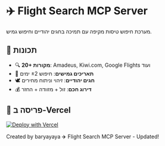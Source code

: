 # ✈️ Flight Search MCP Server

מערכת חיפוש טיסות מקיפה עם תמיכה בחגים יהודיים וחיפוש גמיש.

## 🌟 תכונות

- 🔍 **20+ מקורות**: Amadeus, Kiwi.com, Google Flights ועוד
- 📅 **תאריכים גמישים**: חיפוש ±2 ימים  
- 🕊️ **חגים יהודיים**: זיהוי וניתוח מחירים
- 💰 **דירוג חכם**: זול + מזוודה + החזר

## 🚀 פריסה ב-Vercel

[![Deploy with Vercel](https://vercel.com/button)](https://vercel.com/new/clone?repository-url=https://github.com/baryayaya/flight-search-mcp)

Created by baryayaya
✈️ Flight Search MCP Server - Updated!
